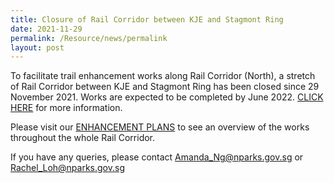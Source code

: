 ```yaml
---
title: Closure of Rail Corridor between KJE and Stagmont Ring
date: 2021-11-29
permalink: /Resource/news/permalink
layout: post
---
```

To facilitate trail enhancement works along Rail Corridor (North), a stretch of Rail Corridor between KJE and Stagmont Ring has been closed since 29 November 2021. Works are expected to be completed by June 2022. 
[CLICK HERE](https://www.nparks.gov.sg/-/media/images/rail-corridor/closure-notice-for-rc-north-phase-3---rev3.pdf?la=en&hash=7372D4D075F6A6AE564879C2F122BECD331705A0) for more information.

Please visit our [ENHANCEMENT PLANS](https://nparks-test1-staging.netlify.app/permalink) to see an overview of the works throughout the whole Rail Corridor.

If you have any queries, please contact Amanda_Ng@nparks.gov.sg or Rachel_Loh@nparks.gov.sg
